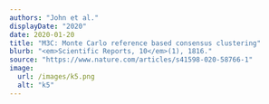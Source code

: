```yaml
---
authors: "John et al."
displayDate: "2020"
date: 2020-01-20
title: "M3C: Monte Carlo reference based consensus clustering"
blurb: "<em>Scientific Reports, 10</em>(1), 1816."
source: "https://www.nature.com/articles/s41598-020-58766-1"
image:
  url: /images/k5.png
  alt: "k5"
---
```

